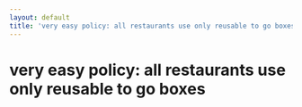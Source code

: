 ```yaml
---
layout: default
title: 'very easy policy: all restaurants use only reusable to go boxes'
---
```

# very easy policy: all restaurants use only reusable to go boxes

